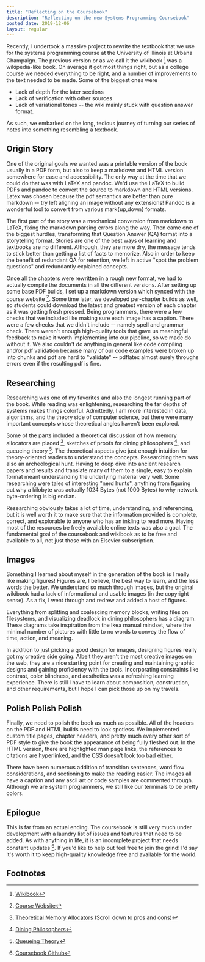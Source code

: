 ```yaml
---
title: "Reflecting on the Coursebook"
description: "Reflecting on the new Systems Programming Coursebook"
posted_date: 2019-12-06
layout: regular
---
```


Recently, I undertook a massive project to rewrite the textbook that we use for the systems programming course at the University of Illinois at Urbana Champaign.
The previous version or as we call it the wikibook [^1] was a wikipedia-like book.
On average it got most things right, but as a college course we needed everything to be right, and a number of improvements to the text needed to be made.
Some of the biggest ones were

* Lack of depth for the later sections
* Lack of verification with other sources
* Lack of variational tones -- the wiki mainly stuck with question answer format.

As such, we embarked on the long, tedious journey of turning our series of notes into something resembling a textbook.

## Origin Story

One of the original goals we wanted was a printable version of the book usually in a PDF form, but also to keep a markdown and HTML version somewhere for ease and accessibility.
The only way at the time that we could do that was with LaTeX and pandoc.
We'd use the LaTeX to build PDFs and pandoc to convert the source to markdown and HTML versions.
Latex was chosen because the pdf semantics are better than pure markdown -- try left aligning an image without any extensions!
Pandoc is a wonderful tool to convert from various mark{up,down} formats.

The first part of the story was a mechanical conversion from markdown to LaTeX, fixing the markdown parsing errors along the way.
Then came one of the biggest hurdles, transforming that Question Answer (QA) format into a storytelling format.
Stories are one of the best ways of learning and textbooks are no different.
Although, they are more dry, the message tends to stick better than getting a list of facts to memorize.
Also in order to keep the benefit of redundant QA for retention, we left in active "spot the problem questions" and redundantly explained concepts.

Once all the chapters were rewritten in a rough new format, we had to actually compile the documents in all the different versions.
After setting up some base PDF builds, I set up a markdown version which synced with the course website [^2].
Some time later, we developed per-chapter builds as well, so students could download the latest and greatest version of each chapter as it was getting fresh pressed.
Being programmers, there were a few checks that we included like making sure each image has a caption.
There were a few checks that we didn't include -- namely spell and grammar check.
There weren't enough high-quality tools that gave us meaningful feedback to make it worth implementing into our pipeline, so we made do without it.
We also couldn't do anything in general like code compiling and/or pdf validation because many of our code examples were broken up into chunks and pdf are hard to "validate" -- pdflatex almost surely throughs errors even if the resulting pdf is fine.

## Researching

Researching was one of my favorites and also the longest running part of the book.
While reading was enlightening, researching the far depths of systems makes things colorful.
Admittedly, I am more interested in data, algorithms, and the theory side of computer science, but there were many important concepts whose theoretical angles haven't been explored.

Some of the parts included a theoretical discussion of how memory allocators are placed [^3], sketches of proofs for dining philosophers [^4], and queueing theory [^5].
The theoretical aspects give just enough intuition for theory-oriented readers to understand the concepts.
Researching them was also an archeological hunt.
Having to deep dive into ancient research papers and results and translate many of them to a single, easy to explain format meant understanding the underlying material very well.
Some researching were tales of interesting "nerd hunts", anything from figuring out why a kilobyte was actually 1024 Bytes (not 1000 Bytes) to why network byte-ordering is big endian.

Researching obviously takes a lot of time, understanding, and referencing, but it is well worth it to make sure that the information provided is complete, correct, and explorable to anyone who has an inkling to read more.
Having most of the resources be freely available online texts was also a goal.
The fundamental goal of the coursebook and wikibook as to be free and available to all, not just those with an Elsevier subscription.

## Images

Something I learned about myself in the generation of the book is I really like making figures!
Figures are, I believe, the best way to learn, and the less words the better.
We understand so much through images, but the original wikibook had a lack of informational and usable images (in the copyright sense).
As a fix, I went through and redrew and added a host of figures.

Everything from splitting and coalescing memory blocks, writing files on filesystems, and visualizing deadlock in dining philosophers has a diagram.
These diagrams take inspiration from the Ikea manual mindset, where the minimal number of pictures with little to no words to convey the flow of time, action, and meaning.

In addition to just picking a good design for images, designing figures really got my creative side going.
Albeit they aren't the most creative images on the web, they are a nice starting point for creating and maintaining graphic designs and gaining proficiency with the tools.
Incorporating constraints like contrast, color blindness, and aesthetics was a refreshing learning experience.
There is still I have to learn about composition, construction, and other requirements, but I hope I can pick those up on my travels.

## Polish Polish Polish

Finally, we need to polish the book as much as possible.
All of the headers on the PDF and HTML builds need to look spotless.
We implemented custom title pages, chapter headers, and pretty much every other sort of PDF style to give the book the appearance of being fully fleshed out.
In the HTML version, there are highlighted man page links, the references to citations are hyperlinked, and the CSS doesn't look too bad either.

There have been numerous addition of transition sentences, word flow considerations, and sectioning to make the reading easier.
The images all have a caption and any ascii art or code samples are commented through.
Although we are system programmers, we still like our terminals to be pretty colors.

## Epilogue

This is far from an actual ending.
The coursebook is still very much under development with a laundry list of issues and features that need to be added.
As with anything in life, it is an incomplete project that needs constant updates [^6].
If you'd like to help out feel free to join the grind!
I'd say it's worth it to keep high-quality knowledge free and available for the world.

## Footnotes

[^1]: [Wikibook](https://github.com/angrave/SystemProgramming/wiki)
[^2]: [Course Website](http://cs241.cs.illinois.edu/coursebook)
[^3]: [Theoretical Memory Allocators](http://cs241.cs.illinois.edu/coursebook/Malloc#intro-to-allocating) (Scroll down to pros and cons)
[^4]: [Dining Philosophers](cs241.cs.illinois.edu/coursebook/Deadlock#viable-solutions)
[^5]: [Queueing Theory](cs241.cs.illinois.edu/coursebook/Deadlock#viable-solutions)
[^6]: [Coursebook Github](https://github.com/illinois-cs241/coursebook)
